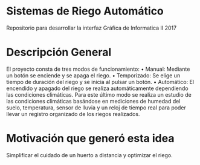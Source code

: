 # Sistemas de  Riego Automático
Repositorio para desarrollar la interfaz Gráfica de Informatica II 2017

# Descripción General
El proyecto consta de tres modos de funcionamiento: 
•	Manual: Mediante un botón se enciende y se apaga el riego.
•	Temporizado: Se elige un tiempo de duración del riego y se inicia al pulsar un botón.
•	Automático: El encendido y apagado del riego se realiza automáticamente dependiendo las condiciones climáticas.
Para este último modo se realiza un estudio de las condiciones climáticas basándose en mediciones de humedad del suelo, temperatura, sensor de lluvia y un reloj de tiempo real para poder llevar un registro organizado de los riegos realizados.
# Motivación que generó esta idea
Simplificar el cuidado de un huerto a distancia y optimizar el riego.
